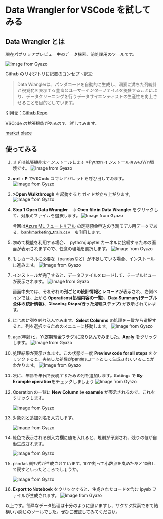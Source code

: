 # Data Wrangler for VSCode を試してみる

## Data Wrangler とは

現在パブリックプレビュー中のデータ探索、前処理用のツールです。

![Image from Gyazo](https://i.gyazo.com/b015c7008a092e0813bf71ccda50ec4c.png)

Github のリポジトリに記載のコンセプト訳文:
> Data Wranglerは、パンダコードを自動的に生成し、洞察に満ちた列統計と視覚化を表示する豊富なユーザーインターフェイスを提供することにより、データクリーニングを行うデータサイエンティストの生産性を向上させることを目的としています。

引用元：[Github Repo](https://github.com/microsoft/vscode-data-wrangler#using-data-wrangler)

VSCode の拡張機能があるので、試してみます。

[market place](https://marketplace.visualstudio.com/items?itemName=ms-toolsai.datawrangler)

## 使ってみる

1. まずは拡張機能をインストールします ※Python インストール済みのWin環境です。
    ![Image from Gyazo](https://i.gyazo.com/00f9ec37b79bec6627492382bd62be26.png)
2. **ctrl + P** でVSCode コマンドパレットを呼び出してみます。
    ![Image from Gyazo](https://i.gyazo.com/00f9ec37b79bec6627492382bd62be26.png)
3. **>Open Walkthrough** を起動すると ガイドが立ち上がります。
    ![Image from Gyazo](https://i.gyazo.com/d62113c1812e0fcb36e3e2d8c0b934a5.png)
4. **Step 1 Open Data Wrangler　→ Open file in Data Wrangler** をクリックして、対象のファイルを選択します。
   ![Image from Gyazo](https://i.gyazo.com/197b2bf0b052fa2d1a834338dc2d97c7.png)

   今回は[Azure ML チュートリアル](https://learn.microsoft.com/ja-jp/azure/machine-learning/tutorial-first-experiment-automated-ml) の定期預金申込の予測モデル用データである、[bankmarketing_train.csv](https://automlsamplenotebookdata.blob.core.windows.net/automl-sample-notebook-data/bankmarketing_train.csv)　を利用します。

5. 初めて機能を利用する場合、　python/jupyter カーネルに接続するための画面が表示されますので、任意の環境を選択します。
   ![Image from Gyazo](https://i.gyazo.com/4a1cce5bc8142d9e421a5f397c81a9a4.png)

6. もしカーネルに必要な（pandasなど）が不足している場合、インストールに進みます。
   ![Image from Gyazo](https://i.gyazo.com/e429287e1595ebe461698ed322f7a808.png)

7. インストールが完了すると、データファイルをロードして、テーブルビューが表示されます。
   ![Image from Gyazo](https://i.gyazo.com/a37dc61557188f028c9ef30105a45b6f.png)

    画面中央では、それぞれの**列ごとの統計情報とレコード**が表示され、左側ペインでは、上から **Operations(処理内容の一覧)**、**Data Summary(テーブル全体の統計情報)**、**Cleaning Steps(行った処理ステップ)** が表示されています。

8. はじめに列を絞り込んでみます。**Select Columns** の処理を一覧から選択すると、列を選択するためのメニューに移動します。
   ![Image from Gyazo](https://i.gyazo.com/9150e4e2f668e48877c5f4924ef3dcc8.png)

9. age(年齢)と、Y(定期預金フラグ)に絞り込んでみました。**Apply** をクリックします。
    ![Image from Gyazo](https://i.gyazo.com/bf52d7f3333ce64ec2898e873f8b07f5.png)

10. 処理結果が表示されます。この状態で一度 **Preview code for all steps** をクリックすると、実施した処理がpandasコードとして生成されていることがわかります。
    ![Image from Gyazo](https://i.gyazo.com/976533166e9869c4b7b01e635f95d2c9.png)

11. 次に、年齢を年代で表現するための列を追加します。Settings で **By Example operation**をチェックしましょう
    ![Image from Gyazo](https://i.gyazo.com/d4f07f6bcf15b24a27ab93336ffeb442.png)

12. Operation の一覧に **New Column by example** が表示されるので、これをクリックします。

    ![Image from Gyazo](https://i.gyazo.com/c7460a61cdde9aec27f54ef96c7cbb23.png)

13. 対象列と追加列名を入力します。

    ![Image from Gyazo](https://i.gyazo.com/ca0ddb73134a498a3ce34164710c9bbf.png)

14. 緑色で表示される例入力欄に値を入れると、規則が予測され、残りの値が自動生成されます。

    ![Image from Gyazo](https://i.gyazo.com/f4ddf5aa503d770c3138aea2d3a49c02.png)

15. pandas 側も式が生成されています。10で割って小数点を丸めたあと10倍して戻すといったところでしょうか。

    ![Image from Gyazo](https://i.gyazo.com/bd720b434b446af1be8f23ba7d9acd1c.png)

16. **Export to Notebook** をクリックすると、生成されたコードを含む ipynb ファイルが生成されます。
    ![Image from Gyazo](https://i.gyazo.com/bb54ca625b24c02d932958c3df94f3be.png)

以上です。簡単なデータ処理は十分のように思いますし、サクサク探索できて結構いい感じのツールでした。ぜひご確認してみてください。
